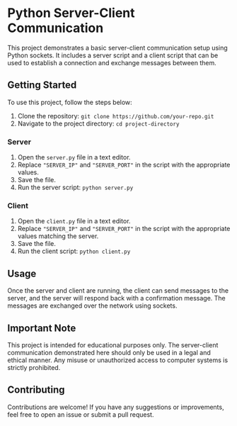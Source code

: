 # Python Server-Client Communication

This project demonstrates a basic server-client communication setup using Python sockets. It includes a server script and a client script that can be used to establish a connection and exchange messages between them.

## Getting Started

To use this project, follow the steps below:

1. Clone the repository: `git clone https://github.com/your-repo.git`
2. Navigate to the project directory: `cd project-directory`

### Server

1. Open the `server.py` file in a text editor.
2. Replace `"SERVER_IP"` and `"SERVER_PORT"` in the script with the appropriate values.
3. Save the file.
4. Run the server script: `python server.py`

### Client

1. Open the `client.py` file in a text editor.
2. Replace `"SERVER_IP"` and `"SERVER_PORT"` in the script with the appropriate values matching the server.
3. Save the file.
4. Run the client script: `python client.py`

## Usage

Once the server and client are running, the client can send messages to the server, and the server will respond back with a confirmation message. The messages are exchanged over the network using sockets.

## Important Note

This project is intended for educational purposes only. The server-client communication demonstrated here should only be used in a legal and ethical manner. Any misuse or unauthorized access to computer systems is strictly prohibited.

## Contributing

Contributions are welcome! If you have any suggestions or improvements, feel free to open an issue or submit a pull request.
